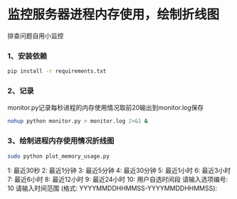 # 监控服务器进程内存使用，绘制折线图
排查问题自用小监控
### 1、安装依赖
```bash
pip install -r requirements.txt
```
### 2、记录
monitor.py记录每秒进程的内存使用情况取前20输出到monitor.log保存
```bash
nohup python monitor.py > monitor.log 2>&1 &
```
### 3、绘制进程内存使用情况折线图
```bash
sudo python plot_memory_usage.py
```
1: 最近30秒
2: 最近1分钟
3: 最近5分钟
4: 最近30分钟
5: 最近1小时
6: 最近3小时
7: 最近6小时
8: 最近12小时
9: 最近24小时
10: 用户自选时间段
请输入选项编号: 10
请输入时间范围 (格式: YYYYMMDDHHMMSS-YYYYMMDDHHMMSS):

